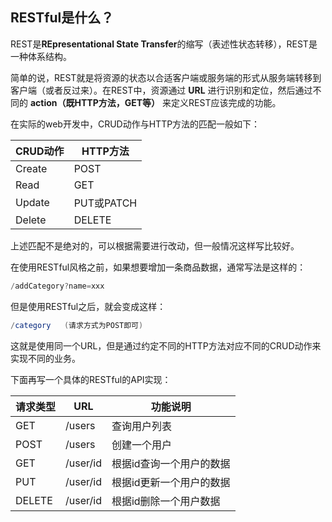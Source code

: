## RESTful是什么？

REST是**REpresentational State Transfer**的缩写（表述性状态转移），REST是一种体系结构。

简单的说，REST就是将资源的状态以合适客户端或服务端的形式从服务端转移到客户端（或者反过来）。在REST中，资源通过 **URL** 进行识别和定位，然后通过不同的 **action（既HTTP方法，GET等）** 来定义REST应该完成的功能。

在实际的web开发中，CRUD动作与HTTP方法的匹配一般如下：

| CRUD动作 | HTTP方法    |
| ------ | --------- |
| Create | POST      |
| Read   | GET       |
| Update | PUT或PATCH |
| Delete | DELETE    |

上述匹配不是绝对的，可以根据需要进行改动，但一般情况这样写比较好。

在使用RESTful风格之前，如果想要增加一条商品数据，通常写法是这样的：

```java
/addCategory?name=xxx
```

但是使用RESTful之后，就会变成这样：

```java
/category   (请求方式为POST即可)
```

这就是使用同一个URL，但是通过约定不同的HTTP方法对应不同的CRUD动作来实现不同的业务。

下面再写一个具体的RESTful的API实现：

| 请求类型   | URL      | 功能说明          |
| ------ | -------- | ------------- |
| GET    | /users   | 查询用户列表        |
| POST   | /users   | 创建一个用户        |
| GET    | /user/id | 根据id查询一个用户的数据 |
| PUT    | /user/id | 根据id更新一个用户的数据 |
| DELETE | /user/id | 根据id删除一个用户数据  |



